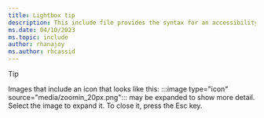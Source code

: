```yaml
---
title: Lightbox tip
description: This include file provides the syntax for an accessibility tip to add to articles that include one or more expanded screenshots. 
ms.date: 04/10/2023
ms.topic: include
author: rhanajoy
ms.author: rhcassid
---
```


> [!TIP]
> Images that include an icon that looks like this: :::image type="icon" source="media/zoomin_20px.png"::: may be expanded to show more detail. Select the image to expand it. To close it, press the Esc key.
